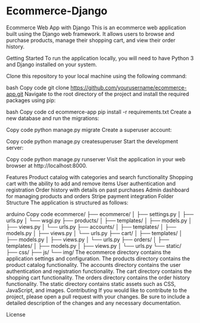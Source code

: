 # Ecommerce-Django
Ecommerce Web App with Django
This is an ecommerce web application built using the Django web framework. It allows users to browse and purchase products, manage their shopping cart, and view their order history.

Getting Started
To run the application locally, you will need to have Python 3 and Django installed on your system.

Clone this repository to your local machine using the following command:

bash
Copy code
git clone https://github.com/yourusername/ecommerce-app.git
Navigate to the root directory of the project and install the required packages using pip:

bash
Copy code
cd ecommerce-app
pip install -r requirements.txt
Create a new database and run the migrations:

Copy code
python manage.py migrate
Create a superuser account:

Copy code
python manage.py createsuperuser
Start the development server:

Copy code
python manage.py runserver
Visit the application in your web browser at http://localhost:8000.

Features
Product catalog with categories and search functionality
Shopping cart with the ability to add and remove items
User authentication and registration
Order history with details on past purchases
Admin dashboard for managing products and orders
Stripe payment integration
Folder Structure
The application is structured as follows:

arduino
Copy code
ecommerce/
    ├── ecommerce/
    │   ├── settings.py
    │   ├── urls.py
    │   └── wsgi.py
    ├── products/
    │   ├── templates/
    │   ├── models.py
    │   ├── views.py
    │   └── urls.py
    ├── accounts/
    │   ├── templates/
    │   ├── models.py
    │   ├── views.py
    │   └── urls.py
    ├── cart/
    │   ├── templates/
    │   ├── models.py
    │   ├── views.py
    │   └── urls.py
    ├── orders/
    │   ├── templates/
    │   ├── models.py
    │   ├── views.py
    │   └── urls.py
    └── static/
        ├── css/
        ├── js/
        └── img/
The ecommerce directory contains the application settings and configuration.
The products directory contains the product catalog functionality.
The accounts directory contains the user authentication and registration functionality.
The cart directory contains the shopping cart functionality.
The orders directory contains the order history functionality.
The static directory contains static assets such as CSS, JavaScript, and images.
Contributing
If you would like to contribute to the project, please open a pull request with your changes. Be sure to include a detailed description of the changes and any necessary documentation.

License
